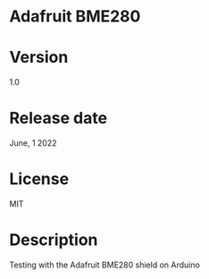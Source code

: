  
# Adafruit BME280

# Version

1.0

# Release date

June, 1 2022

# License

MIT

# Description

Testing with the Adafruit BME280 shield on Arduino

